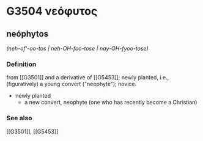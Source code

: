 # G3504 νεόφυτος

## neóphytos

_(neh-of'-oo-tos | neh-OH-foo-tose | nay-OH-fyoo-tose)_

### Definition

from [[G3501]] and a derivative of [[G5453]]; newly planted, i.e., (figuratively) a young convert ("neophyte"); novice.

- newly planted
  - a new convert, neophyte (one who has recently become a Christian)

### See also

[[G3501]], [[G5453]]

